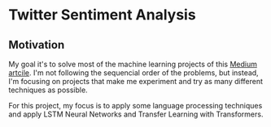 # Twitter Sentiment Analysis

## Motivation
My goal it's to solve most of the machine learning projects of this [Medium artcile](https://medium.com/projectpro/20-machine-learning-projects-that-will-get-you-hired-in-2021-a89473f2d2c7). I'm not following the sequencial order of the problems, but instead, I'm focusing on projects that make me experiment and try as many different techniques as possible.

For this project, my focus is to apply some language processing techniques and apply LSTM Neural Networks and Transfer Learning with Transformers.


